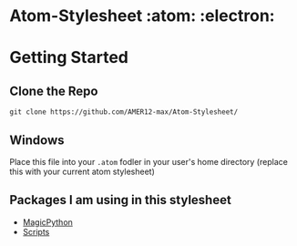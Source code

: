 # Atom-Stylesheet :atom: :electron:

# Getting Started

## Clone the Repo

````
git clone https://github.com/AMER12-max/Atom-Stylesheet/
````

## Windows

Place this file into your ```.atom``` fodler in your user's home directory (replace this with your current atom stylesheet)

## Packages I am using in this stylesheet
* [MagicPython](https://atom.io/packages/magicpython) 
* [Scripts](https://atom.io/packages/script)

